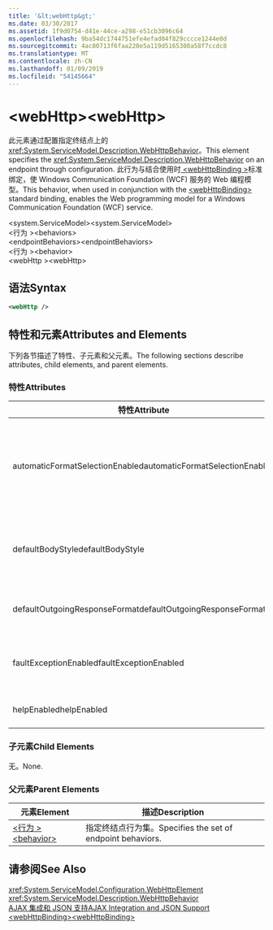 ```yaml
---
title: '&lt;webHttp&gt;'
ms.date: 03/30/2017
ms.assetid: 1f9d0754-d41e-44ce-a298-e51cb3096c64
ms.openlocfilehash: 9ba54dc1744751efe4efad04f829cccce1244e0d
ms.sourcegitcommit: 4ac80713f6faa220e5a119d5165308a58f7ccdc8
ms.translationtype: MT
ms.contentlocale: zh-CN
ms.lasthandoff: 01/09/2019
ms.locfileid: "54145664"
---
```

# <a name="ltwebhttpgt"></a><span data-ttu-id="d6cad-102">&lt;webHttp&gt;</span><span class="sxs-lookup"><span data-stu-id="d6cad-102">&lt;webHttp&gt;</span></span>
<span data-ttu-id="d6cad-103">此元素通过配置指定终结点上的 <xref:System.ServiceModel.Description.WebHttpBehavior>。</span><span class="sxs-lookup"><span data-stu-id="d6cad-103">This element specifies the <xref:System.ServiceModel.Description.WebHttpBehavior> on an endpoint through configuration.</span></span> <span data-ttu-id="d6cad-104">此行为与结合使用时[ \<webHttpBinding >](../../../../../docs/framework/configure-apps/file-schema/wcf/webhttpbinding.md)标准绑定，使 Windows Communication Foundation (WCF) 服务的 Web 编程模型。</span><span class="sxs-lookup"><span data-stu-id="d6cad-104">This behavior, when used in conjunction with the [\<webHttpBinding>](../../../../../docs/framework/configure-apps/file-schema/wcf/webhttpbinding.md) standard binding, enables the Web programming model for a Windows Communication Foundation (WCF) service.</span></span>  
  
 <span data-ttu-id="d6cad-105">\<system.ServiceModel></span><span class="sxs-lookup"><span data-stu-id="d6cad-105">\<system.ServiceModel></span></span>  
<span data-ttu-id="d6cad-106">\<行为 ></span><span class="sxs-lookup"><span data-stu-id="d6cad-106">\<behaviors></span></span>  
<span data-ttu-id="d6cad-107">\<endpointBehaviors></span><span class="sxs-lookup"><span data-stu-id="d6cad-107">\<endpointBehaviors></span></span>  
<span data-ttu-id="d6cad-108">\<行为 ></span><span class="sxs-lookup"><span data-stu-id="d6cad-108">\<behavior></span></span>  
<span data-ttu-id="d6cad-109">\<webHttp ></span><span class="sxs-lookup"><span data-stu-id="d6cad-109">\<webHttp></span></span>  
  
## <a name="syntax"></a><span data-ttu-id="d6cad-110">语法</span><span class="sxs-lookup"><span data-stu-id="d6cad-110">Syntax</span></span>  
  
```xml  
<webHttp />
```  
  
## <a name="attributes-and-elements"></a><span data-ttu-id="d6cad-111">特性和元素</span><span class="sxs-lookup"><span data-stu-id="d6cad-111">Attributes and Elements</span></span>  
 <span data-ttu-id="d6cad-112">下列各节描述了特性、子元素和父元素。</span><span class="sxs-lookup"><span data-stu-id="d6cad-112">The following sections describe attributes, child elements, and parent elements.</span></span>  
  
### <a name="attributes"></a><span data-ttu-id="d6cad-113">特性</span><span class="sxs-lookup"><span data-stu-id="d6cad-113">Attributes</span></span>  
  
|<span data-ttu-id="d6cad-114">特性</span><span class="sxs-lookup"><span data-stu-id="d6cad-114">Attribute</span></span>|<span data-ttu-id="d6cad-115">描述</span><span class="sxs-lookup"><span data-stu-id="d6cad-115">Description</span></span>|  
|---------------|-----------------|  
|<span data-ttu-id="d6cad-116">automaticFormatSelectionEnabled</span><span class="sxs-lookup"><span data-stu-id="d6cad-116">automaticFormatSelectionEnabled</span></span>|<span data-ttu-id="d6cad-117">如果此属性设置为 `true`，WCF 基础结构将确定要使用的最佳格式。</span><span class="sxs-lookup"><span data-stu-id="d6cad-117">When this property is set to `true`, the WCF infrastructure determines the best format to use.</span></span> <span data-ttu-id="d6cad-118">默认情况下，禁用自动格式选择，以保证向后兼容性。</span><span class="sxs-lookup"><span data-stu-id="d6cad-118">Automatic format selection is disabled by default for backwards compatibility.</span></span> <span data-ttu-id="d6cad-119">可以通过编程方式或配置启用自动格式选择。</span><span class="sxs-lookup"><span data-stu-id="d6cad-119">Automatic format selection can be enabled programmatically or through configuration.</span></span>|  
|<span data-ttu-id="d6cad-120">defaultBodyStyle</span><span class="sxs-lookup"><span data-stu-id="d6cad-120">defaultBodyStyle</span></span>|<span data-ttu-id="d6cad-121">指定返回的消息的默认正文样式。</span><span class="sxs-lookup"><span data-stu-id="d6cad-121">Specifies the default body style of returned messages.</span></span> <span data-ttu-id="d6cad-122">有关详细信息，请参阅<xref:System.ServiceModel.Web.WebMessageBodyStyle>并[WCF Web HTTP 格式设置](../../../../../docs/framework/wcf/feature-details/wcf-web-http-formatting.md)。</span><span class="sxs-lookup"><span data-stu-id="d6cad-122">For more information, see <xref:System.ServiceModel.Web.WebMessageBodyStyle> and [WCF Web HTTP Formatting](../../../../../docs/framework/wcf/feature-details/wcf-web-http-formatting.md).</span></span>|  
|<span data-ttu-id="d6cad-123">defaultOutgoingResponseFormat</span><span class="sxs-lookup"><span data-stu-id="d6cad-123">defaultOutgoingResponseFormat</span></span>|<span data-ttu-id="d6cad-124">指定消息的默认传出响应格式。</span><span class="sxs-lookup"><span data-stu-id="d6cad-124">Specifies the default outgoing response format for messages.</span></span> <span data-ttu-id="d6cad-125">有关详细信息，请参阅[WCF Web HTTP 格式设置](../../../../../docs/framework/wcf/feature-details/wcf-web-http-formatting.md)。</span><span class="sxs-lookup"><span data-stu-id="d6cad-125">For more information, see [WCF Web HTTP Formatting](../../../../../docs/framework/wcf/feature-details/wcf-web-http-formatting.md).</span></span>|  
|<span data-ttu-id="d6cad-126">faultExceptionEnabled</span><span class="sxs-lookup"><span data-stu-id="d6cad-126">faultExceptionEnabled</span></span>|<span data-ttu-id="d6cad-127">获取或设置用于指定在发生内部服务器错误（HTTP 状态代码：500）时是否生成 FaultException 的标志。</span><span class="sxs-lookup"><span data-stu-id="d6cad-127">Gets or sets the flag that specifies whether a FaultException is generated when an internal server error (HTTP status code: 500) occurs.</span></span>|  
|<span data-ttu-id="d6cad-128">helpEnabled</span><span class="sxs-lookup"><span data-stu-id="d6cad-128">helpEnabled</span></span>|<span data-ttu-id="d6cad-129">获取或设置一个值，该值确定是否启用了帮助页。</span><span class="sxs-lookup"><span data-stu-id="d6cad-129">Gets or sets a value that determines if the Help page is enabled.</span></span>|  
  
### <a name="child-elements"></a><span data-ttu-id="d6cad-130">子元素</span><span class="sxs-lookup"><span data-stu-id="d6cad-130">Child Elements</span></span>  
 <span data-ttu-id="d6cad-131">无。</span><span class="sxs-lookup"><span data-stu-id="d6cad-131">None.</span></span>  
  
### <a name="parent-elements"></a><span data-ttu-id="d6cad-132">父元素</span><span class="sxs-lookup"><span data-stu-id="d6cad-132">Parent Elements</span></span>  
  
|<span data-ttu-id="d6cad-133">元素</span><span class="sxs-lookup"><span data-stu-id="d6cad-133">Element</span></span>|<span data-ttu-id="d6cad-134">描述</span><span class="sxs-lookup"><span data-stu-id="d6cad-134">Description</span></span>|  
|-------------|-----------------|  
|[<span data-ttu-id="d6cad-135">\<行为 ></span><span class="sxs-lookup"><span data-stu-id="d6cad-135">\<behavior></span></span>](../../../../../docs/framework/configure-apps/file-schema/wcf/behavior-of-endpointbehaviors.md)|<span data-ttu-id="d6cad-136">指定终结点行为集。</span><span class="sxs-lookup"><span data-stu-id="d6cad-136">Specifies the set of endpoint behaviors.</span></span>|  
  
## <a name="see-also"></a><span data-ttu-id="d6cad-137">请参阅</span><span class="sxs-lookup"><span data-stu-id="d6cad-137">See Also</span></span>  
 <xref:System.ServiceModel.Configuration.WebHttpElement>  
 <xref:System.ServiceModel.Description.WebHttpBehavior>  
 [<span data-ttu-id="d6cad-138">AJAX 集成和 JSON 支持</span><span class="sxs-lookup"><span data-stu-id="d6cad-138">AJAX Integration and JSON Support</span></span>](../../../../../docs/framework/wcf/feature-details/ajax-integration-and-json-support.md)  
 [<span data-ttu-id="d6cad-139">\<webHttpBinding></span><span class="sxs-lookup"><span data-stu-id="d6cad-139">\<webHttpBinding></span></span>](../../../../../docs/framework/configure-apps/file-schema/wcf/webhttpbinding.md)
